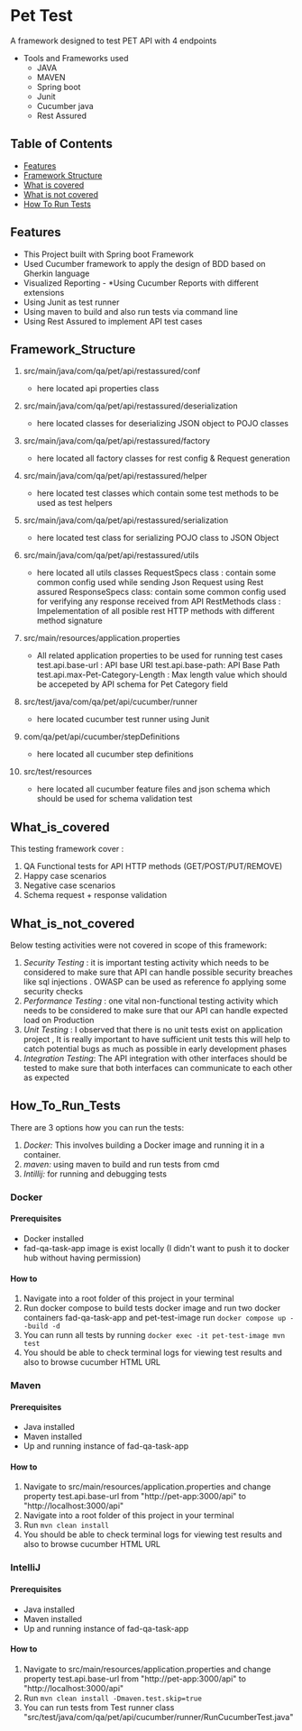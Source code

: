 # Pet Test
A framework designed to test PET API with 4 endpoints 

* Tools and Frameworks used 
    * JAVA
    * MAVEN
    * Spring boot
    * Junit
    * Cucumber java
    * Rest Assured
      
## Table of Contents 
- [Features](#Features)
- [Framework Structure](#Framework_Structure)
- [What is covered](#What_is_covered)
- [What is not covered](#What_is_not_covered)
- [How To Run Tests](#How_To_Run_Tests)

## Features
* This Project built with Spring boot Framework
* Used Cucumber framework to apply the design of BDD based on Gherkin language
* Visualized Reporting - *Using Cucumber Reports with different extensions
* Using Junit as test runner
* Using maven to build and also run tests via command line
* Using Rest Assured to implement API test cases

## Framework_Structure
1. src/main/java/com/qa/pet/api/restassured/conf
    * here located api properties class
      
2. src/main/java/com/qa/pet/api/restassured/deserialization
    * here located classes for deserializing JSON object to POJO classes

3. src/main/java/com/qa/pet/api/restassured/factory
   * here located all factory classes for rest config & Request generation

4. src/main/java/com/qa/pet/api/restassured/helper
   * here located test classes which contain some test methods to be used as test helpers

5. src/main/java/com/qa/pet/api/restassured/serialization
   * here located test class for serializing POJO class to JSON Object

6. src/main/java/com/qa/pet/api/restassured/utils
   * here located all utils classes
           RequestSpecs class : contain some common config used while sending Json Request using Rest assured
           ResponseSpecs class: contain some common config used for verifying any response received from API
           RestMethods class  : Impelementation of all posible rest HTTP methods with different method signature

7. src/main/resources/application.properties
   * All related application properties to be used for running test cases 
            test.api.base-url : API base URI
            test.api.base-path: API Base Path
            test.api.max-Pet-Category-Length : Max length value which should be accepeted by API schema for Pet Category field
     
8. src/test/java/com/qa/pet/api/cucumber/runner
   * here located cucumber test runner using Junit
  
9. com/qa/pet/api/cucumber/stepDefinitions
    * here located all cucumber step definitions
      
10. src/test/resources
    * here located all cucumber feature files and json schema which should be used for schema validation test


## What_is_covered
This testing framework cover : 
1. QA Functional tests for API HTTP methods (GET/POST/PUT/REMOVE)
2. Happy case scenarios
3. Negative case scenarios
4. Schema request + response validation

## What_is_not_covered
Below testing activities were not covered in scope of this framework:
1. *Security Testing* : it is important testing activity which needs to be considered to make sure that API can handle possible security breaches
   like sql injections . OWASP can be used as reference fo applying some security checks
2. *Performance Testing* : one vital non-functional testing activity which needs to be considered to make sure that our API can handle expected load on Production
3. *Unit Testing* : I observed that there is no unit tests exist on application project , It is really important to have sufficient unit tests 
   this will help to catch potential bugs as much as possible in early development phases
4. *Integration Testing*: The API integration with other interfaces should be tested to make sure that both interfaces can communicate to each other as expected


## How_To_Run_Tests
There are 3 options how you can run the tests:
1. *Docker:* This involves building a Docker image and running it in a container.
2. *maven:* using maven to build and run tests from cmd
3. *Intillij:* for running and debugging tests

### Docker
#### Prerequisites
 * Docker installed
 * fad-qa-task-app image is exist locally (I didn't want to push it to docker hub without having permission)

#### How to
1. Navigate into a root folder of this project in your terminal
2. Run docker compose to build tests docker image and run two docker containers fad-qa-task-app and pet-test-image
   run ``` docker compose up --build -d ```
3. You can runn all tests by running ``` docker exec -it pet-test-image mvn test ```
4. You should be able to check terminal logs for viewing test results and also to browse cucumber HTML URL

### Maven
#### Prerequisites
 * Java installed
 * Maven installed
 * Up and running instance of fad-qa-task-app

#### How to
1. Navigate to src/main/resources/application.properties and change property test.api.base-url from "http://pet-app:3000/api" to "http://localhost:3000/api"
2. Navigate into a root folder of this project in your terminal
3. Run ``` mvn clean install ```
4. You should be able to check terminal logs for viewing test results and also to browse cucumber HTML URL

### IntelliJ
#### Prerequisites
 * Java installed
 * Maven installed
 * Up and running instance of fad-qa-task-app

#### How to
1. Navigate to src/main/resources/application.properties and change property test.api.base-url from "http://pet-app:3000/api" to "http://localhost:3000/api"
2. Run ``` mvn clean install -Dmaven.test.skip=true ```
3. You can run tests from Test runner class "src/test/java/com/qa/pet/api/cucumber/runner/RunCucumberTest.java"


   

